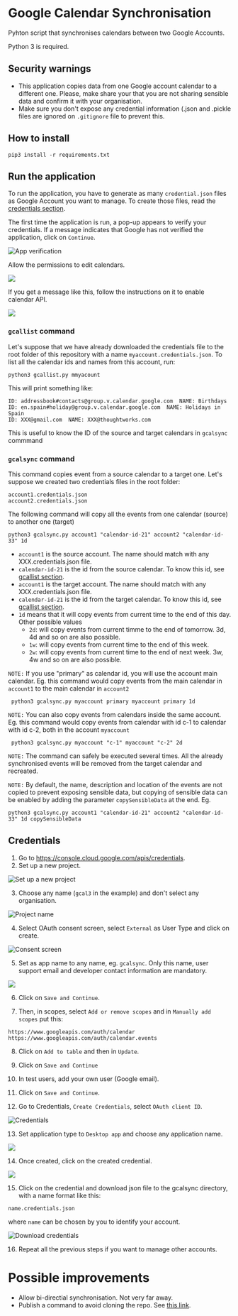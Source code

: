 # Google Calendar Synchronisation

Pyhton script that synchronises calendars between two Google Accounts. 

Python 3 is required. 

## Security warnings

- This application copies data from one Google account calendar to a different one. Please, make share your that you are not sharing sensible data and confirm it with your organisation. 
- Make sure you don't expose any credential information (.json and .pickle files are ignored on `.gitignore` file to prevent this.

## How to install

```
pip3 install -r requirements.txt
```

## Run the application

To run the application, you have to generate as many `credential.json` files as Google Account you want to manage. To create those files, read the [credentials section](#credentials).

The first time the application is run, a pop-up appears to verify your credentials. If a message indicates that Google has not
verified the application, click on `Continue`.

![App verification](.README_images/app_verification.png)

Allow the permissions to edit calendars.

![](.README_images/permissions.png)

If you get a message like this, follow the instructions on it to enable calendar API.

![](.README_images/message.png)

### `gcallist` command

Let's suppose that we have already downloaded the credentials file to the root folder of this repository with a name `myaccount.credentials.json`. To list all the calendar ids and names from this account, run:

```shell script
python3 gcallist.py mmyacount
```

This will print something like:

```
ID: addressbook#contacts@group.v.calendar.google.com  NAME: Birthdays
ID: en.spain#holiday@group.v.calendar.google.com  NAME: Holidays in Spain
ID: XXX@gmail.com  NAME: XXX@thoughtworks.com
```

This is useful to know the ID of the source and target calendars in `gcalsync` commmand

### `gcalsync` command

This command copies event from a source calendar to a target one. Let's suppose we created two credentials files in the root folder:

```
account1.credentials.json
account2.credentials.json
```

The following command will copy all the events from one calendar (source) to another one (target)

```shell script
python3 gcalsync.py account1 "calendar-id-21" account2 "calendar-id-33" 1d
```

- `account1` is the source account. The name should match with any XXX.credentials.json file. 
- `calendar-id-21` is the id from the source calendar. To know this id, see [gcallist section](#gcallist-command).
- `account1` is the target account. The name should match with any XXX.credentials.json file. 
- `calendar-id-21` is the id from the target calendar. To know this id, see [gcallist section](#gcallist-command).
- `1d` means that it will copy events from current time to the end of this day. Other possible values
    - `2d`: will copy events from current timme to the end of tomorrow. 3d, 4d and so on are also possible. 
    - `1w`: will copy events from current time to the end of this week. 
    - `2w`: will copy events from current time to the end of next week. 3w, 4w and so on are also possible. 

`NOTE:` If you use "primary" as calendar id, you will use the account main calendar. Eg. this command would copy events from the main calendar in `account1` to the main calendar in `account2` 

```shell script
 python3 gcalsync.py myaccount primary myaccount primary 1d 
```

`NOTE:` You can also copy events from calendars inside the same account. Eg. this command would copy events from calendar with id c-1 to calendar with id c-2, both in the account `myaccount`

```shell script
 python3 gcalsync.py myaccount "c-1" myaccount "c-2" 2d 
````

`NOTE:` The command can safely be executed several times. All the already synchronised events will be removed from the target calendar and recreated. 

`NOTE:` By default, the name, description and location of the events are not copied to prevent exposing sensible data, but copying of sensible data can be enabled by adding the parameter `copySensibleData` at the end. Eg.

```shell script
python3 gcalsync.py account1 "calendar-id-21" account2 "calendar-id-33" 1d copySensibleData
```

## Credentials

1) Go to https://console.cloud.google.com/apis/credentials.
2) Set up a new project.

![Set up a new project](.README_images/new_project.png)

3) Choose any name (`gcal3` in the example) and don't select any organisation.

![Project name](.README_images/document_name.png)

4) Select OAuth consent screen, select `External` as User Type and click on create. 

![Consent screen](.README_images/consent_screen.png)

5) Set as app name to any name, eg. `gcalsync`. Only this name, user support email and developer contact information are mandatory.

![](.README_images/app_name.png)

6) Click on `Save and Continue`.

7) Then, in scopes, select `Add or remove scopes` and in `Manually add scopes` put this:

```
https://www.googleapis.com/auth/calendar
https://www.googleapis.com/auth/calendar.events
```

8) Click on `Add to table` and then in `Update`.

9) Click on `Save and Continue`

10) In test users, add your own user (Google email).

11) Click on `Save and Continue`.

12) Go to Credentials, `Create Credentials`, select `OAuth client ID`.

![Credentials](.README_images/credentials.png)

13) Set application type to `Desktop app` and choose any application name. 

![](.README_images/credentials2.png)

14) Once created, click on the created credential.
 
 ![](.README_images/credential.png)
 
15) Click on the credential and download json file to the gcalsync directory, with a name format like this:

```
name.credentials.json
```

where `name` can be chosen by you to identify your account. 

![Download credentials](.README_images/download_json.png)

16) Repeat all the previous steps if you want to manage other accounts. 


# Possible improvements 

- Allow bi-directial synchronisation. Not very far away. 
- Publish a command to avoid cloning the repo. See [this link](https://towardsdatascience.com/how-to-build-and-publish-command-line-applications-with-python-96065049abc1).

